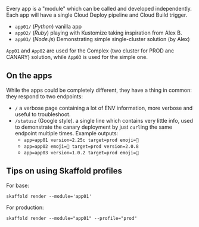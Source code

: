 Every app is a "module" which can be called and developed independently.
Each app will have a single Cloud Deploy pipeline and Cloud Build trigger.

* `app01/` (*Python*) vanilla app
* `app02/` (*Ruby*)   playing with Kustomize taking inspiration from Alex B.
* `app03/` (*Node.js*) Demonstrating simple single-cluster solution (by Alex)

`App01` and `App02` are used for the Complex (two cluster for PROD anc CANARY) solution,
while `App03` is used for the simple one.

## On the apps

While the apps could be completely different, they have a thing in common: they respond to two endpoints:

* `/` a verbose page containing a lot of ENV information, more verbose and useful to troubleshoot.
* `/statusz` (Google style). a single line which contains very little info, used to demonstrate the canary deployment by
  just `curl`ing the same endpoint multiple times. Example outputs:
  * `app=app01 version=2.25c target=prod emoji=🐍`
  * `app=app02 emoji=💎 target=prod version=2.0.8`
  * `app=app03 version=1.0.2 target=prod emoji=🧊`


## Tips on using Skaffold profiles

For base:

    skaffold render --module='app01'

For production:

    skaffold render --module="app01" --profile="prod"
